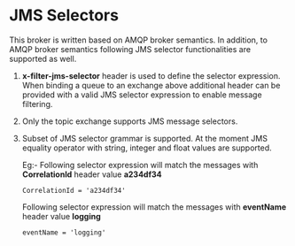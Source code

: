 # JMS Selectors

This broker is written based on AMQP broker semantics. In addition, to AMQP broker semantics 
following JMS selector functionalities are supported as well.

1. __x-filter-jms-selector__ header is used to define the selector expression.
    When binding a queue to an exchange above additional header can be provided with a
    valid JMS selector expression to enable message filtering.  
2. Only the topic exchange supports JMS message selectors. 
3. Subset of JMS selector grammar is supported. At the moment JMS equality
   operator with string, integer and float values are supported.
   
   Eg:- Following selector expression will match the messages with **CorrelationId** header value **a234df34**
    
    ```iso92-sql
    CorrelationId = 'a234df34'
    ```
    
    Following selector expression will match the messages with **eventName** header value **logging**
    ```iso92-sql
    eventName = 'logging'
    ```
    
 
